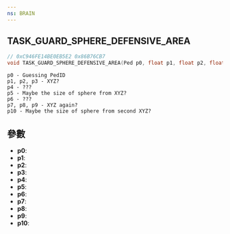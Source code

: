 ```yaml
---
ns: BRAIN
---
```

## TASK_GUARD_SPHERE_DEFENSIVE_AREA

```c
// 0xC946FE14BE0EB5E2 0x86B76CB7
void TASK_GUARD_SPHERE_DEFENSIVE_AREA(Ped p0, float p1, float p2, float p3, float p4, float p5, Any p6, float p7, float p8, float p9, float p10);
```

```
p0 - Guessing PedID  
p1, p2, p3 - XYZ?  
p4 - ???  
p5 - Maybe the size of sphere from XYZ?  
p6 - ???  
p7, p8, p9 - XYZ again?  
p10 - Maybe the size of sphere from second XYZ?  
```

## 參數
* **p0**: 
* **p1**: 
* **p2**: 
* **p3**: 
* **p4**: 
* **p5**: 
* **p6**: 
* **p7**: 
* **p8**: 
* **p9**: 
* **p10**: 

